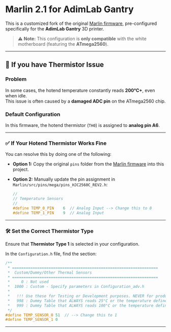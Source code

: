 # Marlin 2.1 for AdimLab Gantry

This is a customized fork of the original [Marlin firmware](https://github.com/MarlinFirmware/Marlin), pre-configured specifically for the **AdimLab Gantry** 3D printer.  
> ⚠️ **Note:** This configuration is **only compatible** with the white motherboard (featuring the **ATmega2560**).

---

## 🔧 If you have Thermistor Issue

### Problem

In some cases, the hotend temperature constantly reads **200°C+**, even when idle.  
This issue is often caused by a **damaged ADC pin** on the ATmega2560 chip.

### Default Configuration

In this firmware, the hotend thermistor (`TH0`) is assigned to **analog pin A6**.

---

### ✅ If Your Hotend Thermistor Works Fine

You can resolve this by doing one of the following:

- **Option 1:** Copy the original `pins` folder from the [Marlin firmware](https://github.com/MarlinFirmware/Marlin) into this project.

- **Option 2:** Manually update the pin assignment in  
  `Marlin/src/pins/mega/pins_HJC2560C_REV2.h`:

  ```cpp
  //
  // Temperature Sensors
  //
  #define TEMP_0_PIN    6  // Analog Input --> Change this to 8
  #define TEMP_1_PIN    9  // Analog Input
  ```

---

### 🛠️ Set the Correct Thermistor Type

Ensure that **Thermistor Type 1** is selected in your configuration.

In the `Configuration.h` file, find the section:

```cpp
/**
 * ================================================================
 *  Custom/Dummy/Other Thermal Sensors
 * ================================================================
 *     0 : Not used
 *  1000 : Custom - Specify parameters in Configuration_adv.h
 *
 *   !!! Use these for Testing or Development purposes. NEVER for production machines. !!!
 *   998 : Dummy Table that ALWAYS reads 25°C or the temperature defined below.
 *   999 : Dummy Table that ALWAYS reads 100°C or the temperature defined below.
 */
#define TEMP_SENSOR_0 51  // --> Change this to 1
#define TEMP_SENSOR_1 0
```

---
